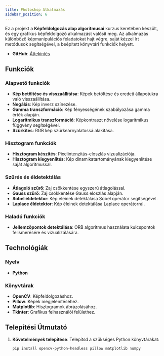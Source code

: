 ```yaml
---
title: Photoshop Alkalmazás
sidebar_position: 6
---
```


Ez a projekt a **Képfeldolgozás alap algoritmusai** kurzus keretében készült, és egy grafikus képfeldolgozó alkalmazást valósít meg. Az alkalmazás különböző képmanipulációs feladatokat hajt végre, saját kézzel írt metódusok segítségével, a beépített könyvtári funkciók helyett.

- **GitHub**: [Áttekintés](https://github.com/Barni6/photoshop)

## Funkciók

### Alapvető funkciók
- **Kép betöltése és visszaállítása**: Képek betöltése és eredeti állapotukra való visszaállítása.
- **Negálás**: Kép inverz színezése.
- **Gamma transzformáció**: Kép fényességének szabályozása gamma érték alapján.
- **Logaritmikus transzformáció**: Képkontraszt növelése logaritmikus függvény segítségével.
- **Szürkítés**: RGB kép szürkeárnyalatossá alakítása.

### Hisztogram funkciók
- **Hisztogram készítés**: Pixelintenzitás-eloszlás vizualizációja.
- **Hisztogram kiegyenlítés**: Kép dinamikatartományának kiegyenlítése saját algoritmussal.

### Szűrés és éldetektálás
- **Átlagoló szűrő**: Zaj csökkentése egyszerű átlagolással.
- **Gauss szűrő**: Zaj csökkentése Gauss eloszlás alapján.
- **Sobel éldetektor**: Kép éleinek detektálása Sobel operátor segítségével.
- **Laplace éldetektor**: Kép éleinek detektálása Laplace operátorral.

### Haladó funkciók
- **Jellemzőpontok detektálása**: ORB algoritmus használata kulcspontok felismerésére és vizualizálására.

## Technológiák

### Nyelv
- **Python**

### Könyvtárak
- **OpenCV**: Képfeldolgozáshoz.
- **Pillow**: Képek megjelenítéséhez.
- **Matplotlib**: Hisztogramok ábrázolásához.
- **Tkinter**: Grafikus felhasználói felülethez.



## Telepítési Útmutató

1. **Követelmények telepítése**:
   Telepítsd a szükséges Python könyvtárakat:
   ```bash
   pip install opencv-python-headless pillow matplotlib numpy
